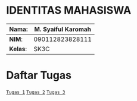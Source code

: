 # IDENTITAS MAHASISWA
|**Nama**:| M. Syaiful Karomah|
|----------|---------|
|**NIM**:| 090112823828111|
|**Kelas**:| SK3C|

# Daftar Tugas
[```Tugas 1```](https://github.com/SyaifulKaromah/Tugas-Sistem-Operasi-/blob/9095f9e5b5d57203650917ea70da00ed67812cf1/Tugas%201/Tugas1.md)
[```Tugas 2```](https://github.com/SyaifulKaromah/Tugas-Sistem-Operasi-/blob/2e9d73049e86ef1fe59f9bf433d89f2629b46d42/Tugas%202/Tugas2.md)
[```Tugas 3```](https://github.com/SyaifulKaromah/Tugas-Sistem-Operasi-/blob/9095f9e5b5d57203650917ea70da00ed67812cf1/Tugas%201/Tugas3.md)
